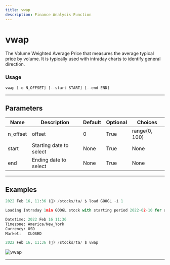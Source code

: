 ```yaml
---
title: vwap
description: Finance Analysis Function
---
```


# vwap

The Volume Weighted Average Price that measures the average typical price by volume. It is typically used with intraday charts to identify general direction.

### Usage

```python
vwap [-o N_OFFSET] [--start START] [--end END]
```

---

## Parameters

| Name | Description | Default | Optional | Choices |
| ---- | ----------- | ------- | -------- | ------- |
| n_offset | offset | 0 | True | range(0, 100) |
| start | Starting date to select | None | True | None |
| end | Ending date to select | None | True | None |


---

## Examples

```python
2022 Feb 16, 11:36 (🦋) /stocks/ta/ $ load GOOGL -i 1

Loading Intraday 1min GOOGL stock with starting period 2022-02-10 for analysis.

Datetime: 2022 Feb 16 11:36
Timezone: America/New_York
Currency: USD
Market:   CLOSED

2022 Feb 16, 11:36 (🦋) /stocks/ta/ $ vwap
```
![vwap](https://user-images.githubusercontent.com/46355364/154312502-9377c57c-6e34-42a6-b021-674e7d4561dd.png)

---
